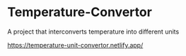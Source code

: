 # Temperature-Convertor
A project that interconverts temperature into different units

https://temperature-unit-convertor.netlify.app/
